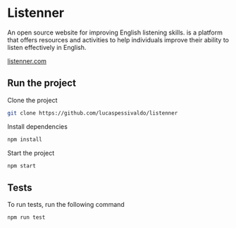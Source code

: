 # Listenner

An open source website for improving English listening skills. is a platform
that offers resources and activities to help individuals improve their ability
to listen effectively in English.

[listenner.com](https://www.listenner.com/)

## Run the project

Clone the project

```bash
git clone https://github.com/lucaspessivaldo/listenner
```

Install dependencies

```bash
npm install
```

Start the project

```bash
npm start
```

## Tests

To run tests, run the following command

```bash
npm run test
```

